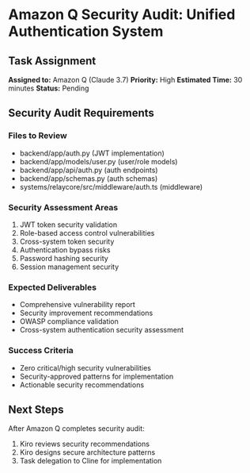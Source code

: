 # Amazon Q Security Audit: Unified Authentication System

## Task Assignment
**Assigned to:** Amazon Q (Claude 3.7)
**Priority:** High
**Estimated Time:** 30 minutes
**Status:** Pending

## Security Audit Requirements

### Files to Review
- backend/app/auth.py (JWT implementation)
- backend/app/models/user.py (user/role models)
- backend/app/api/auth.py (auth endpoints)
- backend/app/schemas.py (auth schemas)
- systems/relaycore/src/middleware/auth.ts (middleware)

### Security Assessment Areas
1. JWT token security validation
2. Role-based access control vulnerabilities
3. Cross-system token security
4. Authentication bypass risks
5. Password hashing security
6. Session management security

### Expected Deliverables
- Comprehensive vulnerability report
- Security improvement recommendations
- OWASP compliance validation
- Cross-system authentication security assessment

### Success Criteria
- Zero critical/high security vulnerabilities
- Security-approved patterns for implementation
- Actionable security recommendations

## Next Steps
After Amazon Q completes security audit:
1. Kiro reviews security recommendations
2. Kiro designs secure architecture patterns
3. Task delegation to Cline for implementation